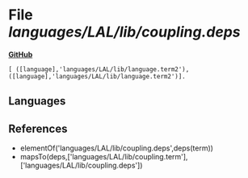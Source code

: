 # File _languages/LAL/lib/coupling.deps_
**[GitHub](https://github.com/softlang/yas/blob/master/languages/LAL/lib/coupling.deps)**
```
[ ([language],'languages/LAL/lib/language.term2'), ([language],'languages/LAL/lib/language.term2')].
```

## Languages

## References
* elementOf('languages/LAL/lib/coupling.deps',deps(term))
* mapsTo(deps,['languages/LAL/lib/coupling.term'],['languages/LAL/lib/coupling.deps'])
